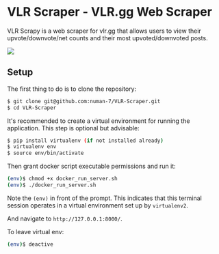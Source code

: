 # VLR Scraper - VLR.gg Web Scraper

VLR Scrapy is a web scraper for vlr.gg that allows users to view their upvote/downvote/net counts and their most upvoted/downvoted posts.

<img src = "https://github.com/numan-7/VLR-Scraper/assets/101899800/fce5589f-e3ab-4a68-b26d-3646afdaa964" />

## Setup

The first thing to do is to clone the repository:

```sh
$ git clone git@github.com:numan-7/VLR-Scraper.git
$ cd VLR-Scraper
```

It's recommended to create a virtual environment for running the application. This step is optional but advisable:

```sh
$ pip install virtualenv (if not installed already)
$ virtualenv env
$ source env/bin/activate
```

Then grant docker script executable permissions and run it:

```sh
(env)$ chmod +x docker_run_server.sh
(env)$ ./docker_run_server.sh
```
Note the `(env)` in front of the prompt. This indicates that this terminal
session operates in a virtual environment set up by `virtualenv2`.

And navigate to `http://127.0.0.1:8000/`.

To leave virtual env:
```sh
(env)$ deactive
```
